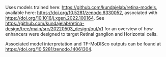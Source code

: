 Uses models trained here: https://github.com/kundajelab/retina-models, available here: https://doi.org/10.5281/zenodo.6330052, associated with https://doi.org/10.1016/j.xgen.2022.100164. See https://github.com/kundajelab/retina-design/tree/main/src/20220503_design/out/v1 for an overview of how enhancers were designed to target Retinal ganglion and Horizontal cells.

Associated model interpretation and TF-MoDISco outputs can be found at https://doi.org/10.5281/zenodo.14061304.
